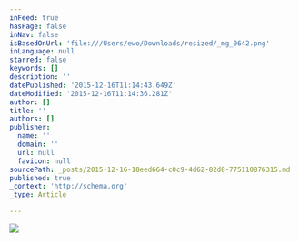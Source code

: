 ```yaml
---
inFeed: true
hasPage: false
inNav: false
isBasedOnUrl: 'file:///Users/ewo/Downloads/resized/_mg_0642.png'
inLanguage: null
starred: false
keywords: []
description: ''
datePublished: '2015-12-16T11:14:43.649Z'
dateModified: '2015-12-16T11:14:36.281Z'
author: []
title: ''
authors: []
publisher:
  name: ''
  domain: ''
  url: null
  favicon: null
sourcePath: _posts/2015-12-16-18eed664-c0c9-4d62-82d8-775110876315.md
published: true
_context: 'http://schema.org'
_type: Article

---
```

![](https://s3-us-west-2.amazonaws.com/the-grid-img/p/650e7b0a28e1b466cec7eb5695b43b8f62782662.png)